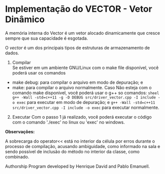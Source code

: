 # Implementação do VECTOR - Vetor Dinâmico

A memória interna do Vector é um vetor alocado dinamicamente que cresce sempre que sua capacidade é esgotada.

O *vector* é um dos principais tipos de estruturas de armazenamento de dados. 

1. Compilar  
Se estiver em um ambiente GNU/Linux com o make file disponível, você poderá usar os comandos
- make debug: para compilar o arquivo em modo de depuração; e
- make: para compilar o arquivo normalmente.
Caso Não esteja com o comando make disponivel, você poderá usar o g++ so comandos:
```sheel g++ -Wall -std=c++11 -g -D DEBUG src/driver_vector.cpp -I include -o exec``` para executar em modo de depuração; e ```g++ -Wall -std=c++11 src/driver_vector.cpp -I include -o exec``` para executar normalmente.

2. Executar
Com o passo 1 já realizado, você poderá executar o código com o comando './exec' no linux ou 'exec' no windows. 

**Observações:**

A sobrecarga do operator<< está no interior da célula por erros durante o processo de compilação, acusando ambiguidade, como informado na sala e sendo possível de inclusão do método no interior da classe, como combinado.

Authorship
Program developed by Henrique David and Pablo Emanuell.
